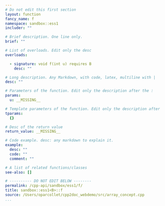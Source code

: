 ```yaml
---
# Do not edit this first section
layout: function
fancy_name: f
namespace: sandbox::ess1
includer: ""

# Brief description. One line only.
brief: ""

# List of overloads. Edit only the desc
overloads:

  - signature: void f(int u) requires B
    desc: ""

# Long description. Any Markdown, with code, latex, multiline with |
desc: ""

# Parameters of the function. Edit only the description after the :
params:
  u: __MISSING__

# Template parameters of the function. Edit only the description after the :
tparams:
  {}

# Desc of the return value
return_value: __MISSING__

# Code example. desc: any markdown to explain it.
example:
  desc: ""
  code: ""
  comment: ""

# A list of related functions/classes
see-also: []

# ---------- DO NOT EDIT BELOW --------
permalink: /cpp-api/sandbox/ess1/f/
title: sandbox::ess1<B>::f
source: /Users/oparcollet/cpp2doc_webdemo/src/array_concept.cpp
...
```


